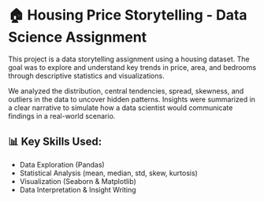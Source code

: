 # 🏠 Housing Price Storytelling - Data Science Assignment

This project is a data storytelling assignment using a housing dataset. The goal was to explore and understand key trends in price, area, and bedrooms through descriptive statistics and visualizations.

We analyzed the distribution, central tendencies, spread, skewness, and outliers in the data to uncover hidden patterns. Insights were summarized in a clear narrative to simulate how a data scientist would communicate findings in a real-world scenario.

## 📊 Key Skills Used:

- Data Exploration (Pandas)
- Statistical Analysis (mean, median, std, skew, kurtosis)
- Visualization (Seaborn & Matplotlib)
- Data Interpretation & Insight Writing


